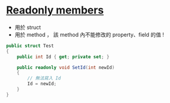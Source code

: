 # [Readonly members](https://docs.microsoft.com/zh-tw/dotnet/csharp/whats-new/csharp-8#readonly-members)

- 用於 struct
- 用於 method ， 該 method 內不能修改的 property、field 的值 !


```csharp
public struct Test
{
	public int Id { get; private set; }

	public readonly void SetId(int newId)
	{
        // 無法寫入 Id
		Id = newId;
	}
}
```